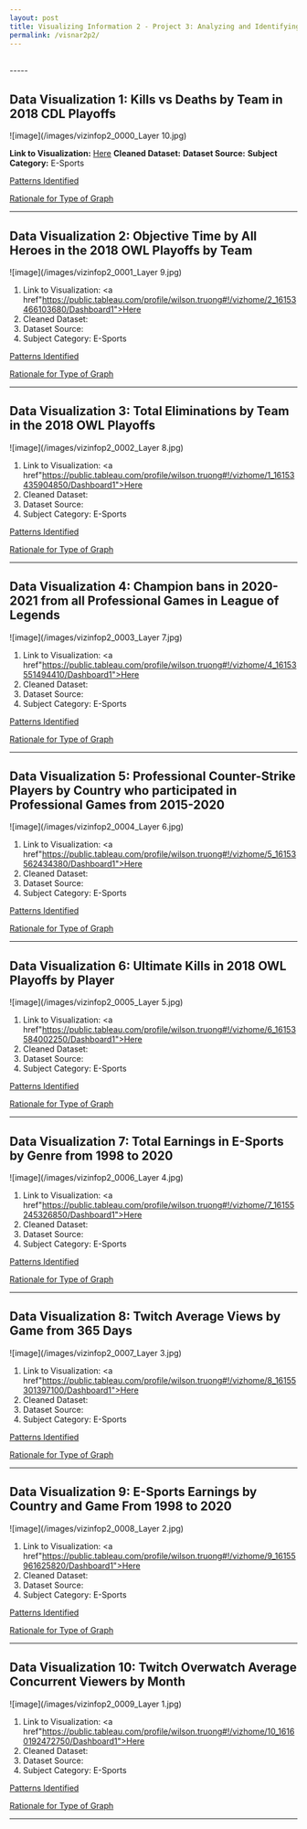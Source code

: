 ```yaml
---
layout: post
title: Visualizing Information 2 - Project 3: Analyzing and Identifying Patterns
permalink: /visnar2p2/
---
```

<br>
-----

## Data Visualization 1: Kills vs Deaths by Team in 2018 CDL Playoffs

![image](/images/vizinfop2_0000_Layer 10.jpg)

<b>Link to Visualization:</b> <a href="https://public.tableau.com/profile/wilson.truong#!/vizhome/3_16153519202470/Dashboard1">Here</a>
<b>Cleaned Dataset:</b>
<b>Dataset Source:</b>
<b>Subject Category:</b> E-Sports

<u>Patterns Identified</u>

<u>Rationale for Type of Graph</u>

-----

## Data Visualization 2: Objective Time by All Heroes in the 2018 OWL Playoffs by Team

![image](/images/vizinfop2_0001_Layer 9.jpg)

1. Link to Visualization: <a href"https://public.tableau.com/profile/wilson.truong#!/vizhome/2_16153466103680/Dashboard1">Here</a>
2. Cleaned Dataset:
3. Dataset Source:
4. Subject Category: E-Sports

<u>Patterns Identified</u>

<u>Rationale for Type of Graph</u>

-----

## Data Visualization 3: Total Eliminations by Team in the 2018 OWL Playoffs

![image](/images/vizinfop2_0002_Layer 8.jpg)

1. Link to Visualization: <a href"https://public.tableau.com/profile/wilson.truong#!/vizhome/1_16153435904850/Dashboard1">Here</a>
2. Cleaned Dataset:
3. Dataset Source:
4. Subject Category: E-Sports

<u>Patterns Identified</u>

<u>Rationale for Type of Graph</u>

-----

## Data Visualization 4: Champion bans in 2020-2021 from all Professional Games in League of Legends

![image](/images/vizinfop2_0003_Layer 7.jpg)

1. Link to Visualization: <a href"https://public.tableau.com/profile/wilson.truong#!/vizhome/4_16153551494410/Dashboard1">Here</a>
2. Cleaned Dataset:
3. Dataset Source:
4. Subject Category: E-Sports

<u>Patterns Identified</u>

<u>Rationale for Type of Graph</u>

-----

## Data Visualization 5: Professional Counter-Strike Players by Country who participated in Professional Games from 2015-2020

![image](/images/vizinfop2_0004_Layer 6.jpg)

1. Link to Visualization: <a href"https://public.tableau.com/profile/wilson.truong#!/vizhome/5_16153562434380/Dashboard1">Here</a>
2. Cleaned Dataset:
3. Dataset Source:
4. Subject Category: E-Sports

<u>Patterns Identified</u>

<u>Rationale for Type of Graph</u>

-----

## Data Visualization 6: Ultimate Kills in 2018 OWL Playoffs by Player

![image](/images/vizinfop2_0005_Layer 5.jpg)

1. Link to Visualization: <a href"https://public.tableau.com/profile/wilson.truong#!/vizhome/6_16153584002250/Dashboard1">Here</a>
2. Cleaned Dataset:
3. Dataset Source:
4. Subject Category: E-Sports

<u>Patterns Identified</u>

<u>Rationale for Type of Graph</u>

-----

## Data Visualization 7: Total Earnings in E-Sports by Genre from 1998 to 2020

![image](/images/vizinfop2_0006_Layer 4.jpg)

1. Link to Visualization: <a href"https://public.tableau.com/profile/wilson.truong#!/vizhome/7_16155245326850/Dashboard1">Here</a>
2. Cleaned Dataset:
3. Dataset Source:
4. Subject Category: E-Sports

<u>Patterns Identified</u>

<u>Rationale for Type of Graph</u>

-----

## Data Visualization 8: Twitch Average Views by Game from 365 Days

![image](/images/vizinfop2_0007_Layer 3.jpg)

1. Link to Visualization: <a href"https://public.tableau.com/profile/wilson.truong#!/vizhome/8_16155301397100/Dashboard1">Here</a>
2. Cleaned Dataset:
3. Dataset Source:
4. Subject Category: E-Sports

<u>Patterns Identified</u>

<u>Rationale for Type of Graph</u>

-----

## Data Visualization 9: E-Sports Earnings by Country and Game From 1998 to 2020

![image](/images/vizinfop2_0008_Layer 2.jpg)

1. Link to Visualization: <a href"https://public.tableau.com/profile/wilson.truong#!/vizhome/9_16155961625820/Dashboard1">Here</a>
2. Cleaned Dataset:
3. Dataset Source:
4. Subject Category: E-Sports

<u>Patterns Identified</u>

<u>Rationale for Type of Graph</u>

-----

## Data Visualization 10: Twitch Overwatch Average Concurrent Viewers by Month

![image](/images/vizinfop2_0009_Layer 1.jpg)

1. Link to Visualization: <a href"https://public.tableau.com/profile/wilson.truong#!/vizhome/10_16160192472750/Dashboard1">Here</a>
2. Cleaned Dataset:
3. Dataset Source:
4. Subject Category: E-Sports

<u>Patterns Identified</u>

<u>Rationale for Type of Graph</u>

-----
